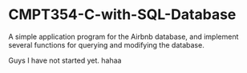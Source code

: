 # CMPT354-C-with-SQL-Database
A simple application program for the Airbnb database, and implement several functions for querying and modifying the database.

Guys I have not started yet.
hahaa

